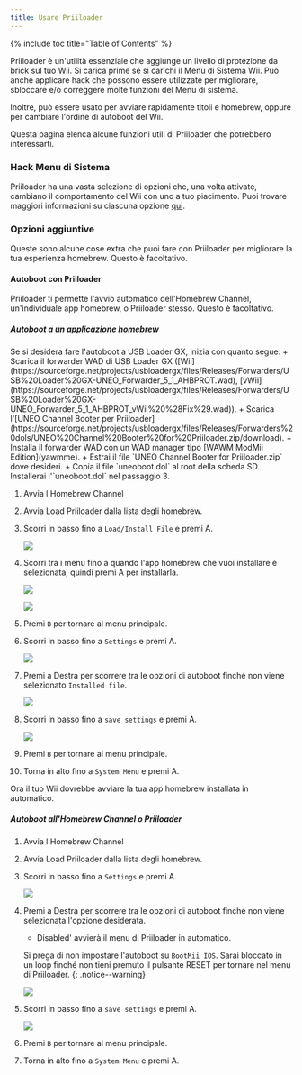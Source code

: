 ```yaml
---
title: Usare Priiloader
---
```


{% include toc title="Table of Contents" %}

Priiloader è un'utilità essenziale che aggiunge un livello di protezione da brick sul tuo Wii. Si carica prime se si carichi il Menu di Sistema Wii. Può anche applicare hack che possono essere utilizzate per migliorare, sbloccare e/o correggere molte funzioni del Menu di sistema.

Inoltre, può essere usato per avviare rapidamente titoli e homebrew, oppure per cambiare l'ordine di autoboot del Wii.

Questa pagina elenca alcune funzioni utili di Priiloader che potrebbero interessarti.

### Hack Menu di Sistema

Priiloader ha una vasta selezione di opzioni che, una volta attivate, cambiano il comportamento del Wii con uno a tuo piacimento. Puoi trovare maggiori informazioni su ciascuna opzione [qui](https://dacotaco.github.io/priiloader/docs/HACKS.html#currently-supported-hacks).

### Opzioni aggiuntive

Queste sono alcune cose extra che puoi fare con Priiloader per migliorare la tua esperienza homebrew. Questo è facoltativo.

#### Autoboot con Priiloader

Priiloader ti permette l'avvio automatico dell'Homebrew Channel, un'individuale app homebrew, o Priiloader stesso. Questo è facoltativo.

##### Autoboot a un applicazione homebrew

<div id="autobooting-usbloadergx" class="notice--warning" markdown="1">
Se si desidera fare l'autoboot a USB Loader GX, inizia con quanto segue:
  + Scarica il forwarder WAD di USB Loader GX ([Wii](https://sourceforge.net/projects/usbloadergx/files/Releases/Forwarders/USB%20Loader%20GX-UNEO_Forwarder_5_1_AHBPROT.wad), [vWii](https://sourceforge.net/projects/usbloadergx/files/Releases/Forwarders/USB%20Loader%20GX-UNEO_Forwarder_5_1_AHBPROT_vWii%20%28Fix%29.wad)).
  + Scarica l'[UNEO Channel Booter per Priiloader](https://sourceforge.net/projects/usbloadergx/files/Releases/Forwarders%20dols/UNEO%20Channel%20Booter%20for%20Priiloader.zip/download).
  + Installa il forwarder WAD con un WAD manager tipo [WAWM ModMii Edition](yawmme).
  + Estrai il file `UNEO Channel Booter for Priiloader.zip` dove desideri.
  + Copia il file `uneoboot.dol` al root della scheda SD.
Installerai l'`uneoboot.dol` nel passaggio 3.
</div>

1. Avvia l'Homebrew Channel
1. Avvia Load Priiloader dalla lista degli homebrew.
1. Scorri in basso fino a `Load/Install File` e premi A.

    ![](/images/priiloader/menu_install_file.png)

1. Scorri tra i menu fino a quando l'app homebrew che vuoi installare è selezionata, quindi premi A per installarla.

    ![](/images/priiloader/installing_file.png)

    ![](/images/priiloader/installing_file_ok.png)

1. Premi `B` per tornare al menu principale.
1. Scorri in basso fino a `Settings` e premi A.

    ![](/images/priiloader/menu_settings.png)

1. Premi a Destra per scorrere tra le opzioni di autoboot finché non viene selezionato `Installed file`.

    ![](/images/priiloader/autoboot_installed_file.png)

1. Scorri in basso fino a `save settings` e premi A.

    ![](/images/priiloader/settings_save.png)

1. Premi `B` per tornare al menu principale.
1. Torna in alto fino a `System Menu` e premi A.

Ora il tuo Wii dovrebbe avviare la tua app homebrew installata in automatico.

##### Autoboot all'Homebrew Channel o Priiloader

1. Avvia l'Homebrew Channel
1. Avvia Load Priiloader dalla lista degli homebrew.
1. Scorri in basso fino a `Settings` e premi A.

    ![](/images/priiloader/menu_settings.png)

1. Premi a Destra per scorrere tra le opzioni di autoboot finché non viene selezionata l'opzione desiderata.
    + Disabled' avvierà il menu di Priiloader in automatico.

    Si prega di non impostare l'autoboot su `BootMii IOS`. Sarai bloccato in un loop finché non tieni premuto il pulsante RESET per tornare nel menu di Priiloader.
    {: .notice--warning}

    ![](/images/priiloader/autoboot_disabled.png)

1. Scorri in basso fino a `save settings` e premi A.

    ![](/images/priiloader/settings_save.png)

1. Premi `B` per tornare al menu principale.
1. Torna in alto fino a `System Menu` e premi A.
